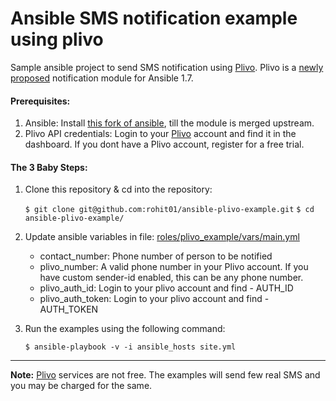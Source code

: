 Ansible SMS notification example using plivo
============================================

Sample ansible project to send SMS notification using [Plivo](https://www.plivo.com). Plivo is a [newly proposed](https://github.com/ansible/ansible/pull/8408) notification module for Ansible 1.7.

#### Prerequisites:

1. Ansible: Install [this fork of ansible](https://github.com/rohit01/ansible), till the module is merged upstream.
2. Plivo API credentials: Login to your [Plivo](https://www.plivo.com) account and find it in the dashboard. If you dont have a Plivo account, register for a free trial.

#### The 3 Baby Steps:

1. Clone this repository & cd into the repository:

    `$ git clone git@github.com:rohit01/ansible-plivo-example.git`
    `$ cd ansible-plivo-example/`

1. Update ansible variables in file: [roles/plivo_example/vars/main.yml](blob/master/roles/plivo_example/vars/main.yml)

    * contact_number: Phone number of person to be notified
    * plivo_number: A valid phone number in your Plivo account. If you have custom sender-id enabled, this can be any phone number.
    * plivo_auth_id: Login to your plivo account and find - AUTH_ID
    * plivo_auth_token: Login to your plivo account and find - AUTH_TOKEN

2. Run the examples using the following command:

    `$ ansible-playbook -v -i ansible_hosts site.yml`

---

**Note:** [Plivo](https://www.plivo.com) services are not free. The examples will send few real SMS and you may be charged for the same.

